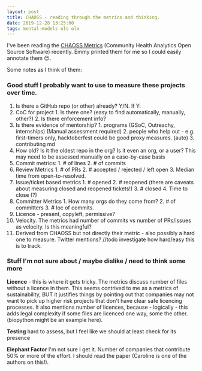 ```yaml
---
layout: post
title: CHAOSS - reading through the metrics and thinking.
date: 2019-12-28 13:25:00
tags: mental-models ols olx
---
```


I've been reading the [CHAOSS Metrics](https://chaoss.community/metrics/) (Community Health Analytics Open Source Software) recently. Emmy printed them for me so I could easily annotate them 😍.

Some notes as I think of them:

### Good stuff I probably want to use to measure these projects over time.

1. Is there a GitHub repo (or other) already? Y/N. If Y:
  1. CoC for project
    1. Is there one? (easy to find automatically, manually, other?)
    2. Is there enforcement info?
  2. Is there evidence of mentorship?
    1. programs (GSoC, Outreachy, internships) (Manual assessment required)
    2. people who help out - e.g. first-timers only, hacktoberfest could be good proxy measures. (auto)
    3. contributing md
  1. How old? Is it the oldest repo in the org? Is it even an org, or a user? This may need to be assessed manually on a case-by-case basis
  2. Commit metrics:
    1. # of lines
    2. # of commits
  3. Review Metrics
    1. # of PRs
    2. # accepted / rejected / left open
    3. Median time from open-to-resolved.
  4. Issue/ticket based metrics
    1. # opened
    2. # reopened (there are caveats about measuring closed and reopened tickets!)
    3. # closed
    4. Time to close (?)
  5. Committer Metrics
    1. How many orgs do they come from?
    2. # of committers
    3. # loc of commits.
  6. Licence - present, copyleft, permissive?
  7. Velocity. The metrics had number of commits vs number of PRs/issues as velocity. Is this meaningful?
  8. Derived from CHAOSS but not directly their metric - also possibly a hard one to measure. Twitter mentions? //todo investigate how hard/easy this is to track.
### Stuff I'm not sure about / maybe dislike / need to think some more

**Licence** - this is where it gets tricky. The metrics discuss number of files without a licence in them. This seems contrived to me as a metrics of sustainability, BUT it justifies things by pointing out that companies may not want to pick up higher risk projects that don't have clear safe licencing processes. It also mentions number of licences, because - logically - this adds legal complexity if some files are licenced one way, some the other. (biopython might be an example here).  

**Testing** hard to assess, but I feel like we should at least check for its presence

**Elephant Factor** I'm not sure I get it. Number of companies that contribute 50% or more of the effort. I should read the paper (Caroline is one of the authors on this!).
